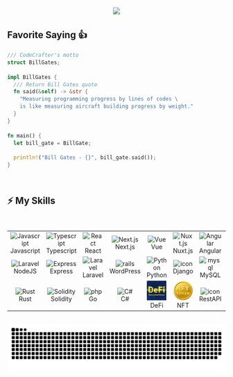 #
<p align='center'>
  <img src='https://github-widgetbox.vercel.app/api/profile?username=pixelcodecrafter&theme=darkmode&data=followers,repositories,stars,commits' />
</p>

## Favorite Saying 👍

```rust
/// CodeCrafter's motto
struct BillGates;

impl BillGates {
  /// Return Bill Gates quote
  fn said(&self) -> &str {
    "Measuring programming progress by lines of codes \
    is like measuring aircraft building progress by weight."
  }
}

fn main() {
  let bill_gate = BillGate;

  println!("Bill Gates - {}", bill_gate.said());
}
```
<br />

## ⚡ My Skills
<br />

<table align="center">
<tr>
  <td align="center" width="90">
      <img src="https://techstack-generator.vercel.app/js-icon.svg" alt="Javascript" width="45" height="45" />
      <br>Javascript
  </td>
  <td align="center" width="90">
      <img src="https://techstack-generator.vercel.app/ts-icon.svg" alt="Typescript" width="45" height="45" />
      <br>Typescript
  </td>
  <td align="center" width="90">
      <img src="https://techstack-generator.vercel.app/react-icon.svg" alt="React" width="45" height="45" />
      <br>React
  </td>
  <td align="center" width="90">
      <img src="https://skillicons.dev/icons?i=nextjs" width="45" height="45" alt="Next.js" />
      <br>Next.js
  </td>
    <td align="center" width="90">
      <img src="https://skillicons.dev/icons?i=vue" width="45" height="45" alt="Vue" />
      <br>Vue
    </td>
    <td align="center" width="90">
      <img src="https://skillicons.dev/icons?i=nuxtjs" width="45" height="45" alt="Nuxt.js" />
      <br>Nuxt.js
    </td>
    <td align="center" width="90">
      <img src="https://skillicons.dev/icons?i=angular" width="45" height="45" alt="Angular" />
      <br>Angular
    </td>
    <td align="center" width="90">
      <img src="https://skillicons.dev/icons?i=threejs" width="45" height="45" alt="Three.js" />
      <br>Three.js
    </td>
  </tr>
<tr>
   <td align="center" width="90">
      <img src="https://skillicons.dev/icons?i=nodejs" width="45" height="45" alt="Laravel" />
      <br>NodeJS
    </td>
     <td align="center" width="90">
      <img src="https://skillicons.dev/icons?i=express" width="45" height="45" alt="Express" />
      <br>Express
    </td>
    <td align="center" width="90">
      <img src="https://skillicons.dev/icons?i=laravel" width="45" height="45" alt="Laravel" />
      <br>Laravel
    </td>
    <td align="center" width="90">
      <img src="https://skillicons.dev/icons?i=wordpress" width="45" height="45" alt="rails" />
      <br>WordPress
    </td>
      <td align="center" width="90">
      <img src="https://skillicons.dev/icons?i=python" width="45" height="45" alt="Python" />
      <br>Python
    </td>
    <td align="center" width="90">
      <img src="https://techstack-generator.vercel.app/django-icon.svg" alt="icon" width="45" height="45" />
      <br>Django
    </td>
   <td align="center" width="90">
      <img src="https://skillicons.dev/icons?i=mysql" width="45" height="45" alt="mysql" />
      <br>MySQL
    </td>
    <td align="center" width="90">
      <img src="https://skillicons.dev/icons?i=mongodb" width="45" height="45" alt="php" />
      <br>Mongo
    </td>
     </tr>
     <tr>  
       <td align="center" width="90">
      <img src="https://skillicons.dev/icons?i=rust" width="45" height="45" alt="Rust" />
        <br>Rust
      </td>
      <td align="center" width="90">
        <img src="https://skillicons.dev/icons?i=solidity" width="45" height="45" alt="Solidity" />
        <br>Solidity
      </td>
      <td align="center" width="90">
        <img src="https://skillicons.dev/icons?i=go" width="45" height="45" alt="php" />
        <br>Go
      </td>
      <td align="center" width="90">
        <img src="https://skillicons.dev/icons?i=c#" width="45" height="45" alt="C#" />
        <br>C#
      <td align="center" width="90">
        <img src="https://github.com/kroim/profile/blob/master/icons/icon_defi.png?raw=true" height="45" >
        <br>DeFi
      </td>
       </td>
        <td align="center" width="90">
        <img src="https://github.com/kroim/profile/blob/master/icons/icon_nft.png?raw=true" height="45" >
        <br>NFT
      </td>
      <td align="center" width="90">
        <img src="https://techstack-generator.vercel.app/restapi-icon.svg" alt="icon" width="45" height="45" />
        <br>RestAPI
      </td>
      <td align="center" width="90">
        <img src="https://skillicons.dev/icons?i=fastapi" width="45" height="45" alt="Flutter" />
        <br>FastAPI
      </td>  
    </tr>
</table>
<h2></h2>

<h2></h2>

<img src="https://github.com/Platane/snk/raw/output/github-contribution-grid-snake.svg" alt="e" style="max-width: 100%;">



